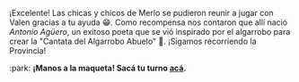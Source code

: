 ¡Excelente! Las chicas y chicos de Merlo se pudieron reunir a jugar con Valen gracias a tu ayuda :grin:. Como recompensa nos contaron que allí nació _Antonio Agüero_, un exitoso poeta que se vió inspirado por el algarrobo para crear la "Cantata del Algarrobo Abuelo" :pencil:. ¡Sigamos recorriendo la Provincia!

:park: **¡Manos a la maqueta! Sacá tu turno [acá](http://ingreso.maqueta.sanluis.edu.ar/).**